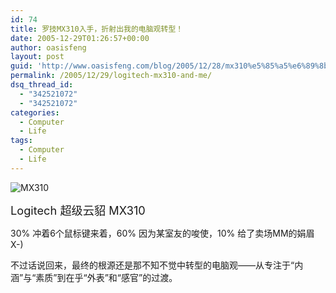 ```yaml
---
id: 74
title: 罗技MX310入手，折射出我的电脑观转型！
date: 2005-12-29T01:26:57+00:00
author: oasisfeng
layout: post
guid: 'http://www.oasisfeng.com/blog/2005/12/28/mx310%e5%85%a5%e6%89%8b%ef%bc%8c%e6%8a%98%e5%b0%84%e5%87%ba%e6%88%91%e7%9a%84%e7%94%b5%e8%84%91%e8%a7%82%e8%bd%ac%e5%9e%8b%ef%bc%81/'
permalink: /2005/12/29/logitech-mx310-and-me/
dsq_thread_id:
  - "342521072"
  - "342521072"
categories:
  - Computer
  - Life
tags:
  - Computer
  - Life
---
```

<img id="image73" alt="MX310" src="https://blog.oasisfeng.com/wp-content/uploads/2006/09/mx310.jpg" />

<span style="font-size: 130%">Logitech 超级云貂 MX310</span>

30% 冲着6个鼠标键来着，60% 因为某室友的唆使，10% 给了卖场MM的娟眉 X-)

不过话说回来，最终的根源还是那不知不觉中转型的电脑观——从专注于“内涵”与“素质”到在乎“外表”和“感官”的过渡。